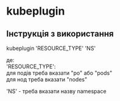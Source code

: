 # kubeplugin  
## Інструкція з використання  
kubeplugin 'RESOURCE_TYPE' 'NS'

де:  
'RESOURCE_TYPE':  
для подів треба вказати "po" або "pods"  
для нод треба вказати "nodes"  
  
'NS' - треба вказати назву namespace
